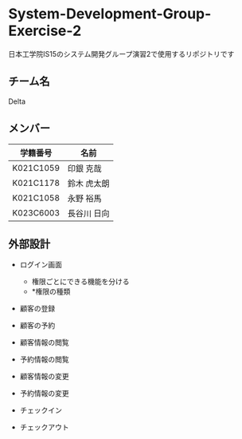# System-Development-Group-Exercise-2
日本工学院IS15のシステム開発グループ演習2で使用するリポジトリです

## チーム名
Delta

## メンバー
|学籍番号|名前|
|-|-|
|K021C1059|印銀 克哉|
|K021C1178|鈴木 虎太朗|
|K021C1058|永野 裕馬|
|K023C6003|長谷川 日向|

## 外部設計
- ログイン画面
    - 権限ごとにできる機能を分ける
    - *権限の種類

- 顧客の登録
- 顧客の予約
- 顧客情報の閲覧
- 予約情報の閲覧
- 顧客情報の変更
- 予約情報の変更
- チェックイン
- チェックアウト

